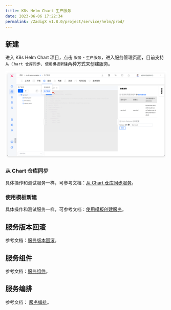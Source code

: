 ```yaml
---
title: K8s Helm Chart 生产服务
date: 2023-06-06 17:22:34
permalink: /ZadigX v1.8.0/project/service/helm/prod/
---
```


## 新建

进入 K8s Helm Chart 项目，点击 `服务` - `生产服务`，进入服务管理页面，目前支持`从 Chart 仓库同步`、`使用模板新建`两种方式来创建服务。

![创建服务](../../../_images/create_helm_service_prod.png)

### 从 Chart 仓库同步

具体操作和测试服务一样，可参考文档：[从 Chart 仓库同步服务](/ZadigX%20v1.8.0/project/service/helm/chart/#从-chart-仓库同步服务)。

### 使用模板新建

具体操作和测试服务一样，可参考文档：[使用模板创建服务](/ZadigX%20v1.8.0/project/service/helm/chart/#使用模板新建单个服务)。

## 服务版本回滚

参考文档：[服务版本回滚](/cn/Zadig%20v2.0.0/project/service/versions/)。

## 服务组件

参考文档：[服务组件](/ZadigX%20v1.8.0/project/service/module/#k8s-helm-chart-项目)。

## 服务编排

参考文档： [服务编排](/ZadigX%20v1.8.0/project/service/helm/chart/#服务编排)。
